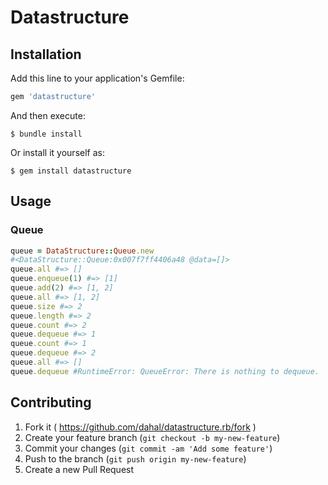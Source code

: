 # Datastructure

## Installation

Add this line to your application's Gemfile:

```ruby
gem 'datastructure'
```

And then execute:

    $ bundle install

Or install it yourself as:

    $ gem install datastructure

## Usage

### Queue
```ruby
queue = DataStructure::Queue.new
#<DataStructure::Queue:0x007f7ff4406a48 @data=[]>
queue.all #=> []
queue.enqueue(1) #=> [1]
queue.add(2) #=> [1, 2]
queue.all #=> [1, 2]
queue.size #=> 2
queue.length #=> 2
queue.count #=> 2
queue.dequeue #=> 1
queue.count #=> 1
queue.dequeue #=> 2
queue.all #=> []
queue.dequeue #RuntimeError: QueueError: There is nothing to dequeue.
```

## Contributing

1. Fork it ( https://github.com/dahal/datastructure.rb/fork )
2. Create your feature branch (`git checkout -b my-new-feature`)
3. Commit your changes (`git commit -am 'Add some feature'`)
4. Push to the branch (`git push origin my-new-feature`)
5. Create a new Pull Request
